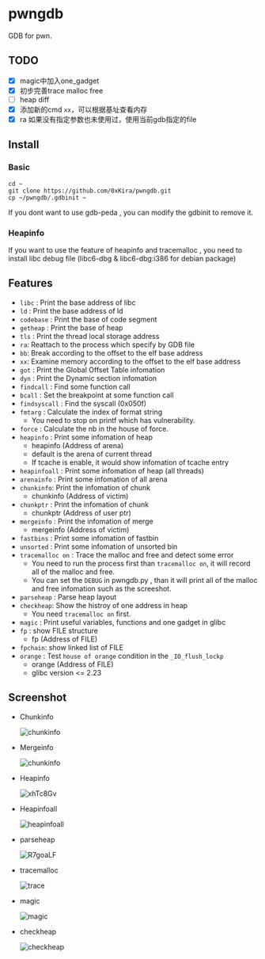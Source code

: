 # pwngdb

GDB for pwn.

## TODO


* [x]  magic中加入one_gadget
* [x]  初步完善trace malloc free
* [ ]  heap diff
* [x]  添加新的cmd `xx`，可以根据基址查看内存
* [x]  ra 如果没有指定参数也未使用过，使用当前gdb指定的file

## Install

### Basic
	cd ~
	git clone https://github.com/0xKira/pwngdb.git
	cp ~/pwngdb/.gdbinit ~

If you dont want to use gdb-peda , you can modify the gdbinit to remove it.

### Heapinfo

If you want to use the feature of heapinfo and tracemalloc , you need to install libc debug file (libc6-dbg & libc6-dbg:i386 for debian package) 

## Features

+ `libc` : Print the base address of libc
+ `ld` : Print the base address of ld
+ `codebase` : Print the base of code segment
+ `getheap` : Print the base of heap
+ `tls` : Print the thread local storage address
+ `ra`: Reattach to the process which specify by GDB file
+ `bb`: Break according to the offset to the elf base address
+ `xx`: Examine memory according to the offset to the elf base address
+ `got` : Print the Global Offset Table infomation
+ `dyn` : Print the Dynamic section infomation
+ `findcall` : Find some function call
+ `bcall` : Set the breakpoint at some function call
+ `findsyscall` : Find the syscall (0x050f)
+ `fmtarg` : Calculate the index of format string
  + You need to stop on printf which has vulnerability.
+ `force` : Calculate the nb in the house of force.
+ `heapinfo` : Print some infomation of heap
  + heapinfo (Address of arena)
  + default is the arena of current thread
  + If tcache is enable, it would show infomation of tcache entry
+ `heapinfoall` : Print some infomation of heap (all threads)
+ `arenainfo` : Print some infomation of all arena
+ `chunkinfo`: Print the infomation of chunk
    + chunkinfo (Address of victim)
+ `chunkptr` : Print the infomation of chunk
  + chunkptr (Address of user ptr)
+ `mergeinfo` : Print the infomation of merge
  + mergeinfo (Address of victim)
+ `fastbins` : Print some infomation of fastbin
+ `unsorted` : Print some infomation of unsorted bin
+ `tracemalloc on` : Trace the malloc and free and detect some error
  + You need to run the process first than `tracemalloc on`, it will record all of the malloc and free.
  + You can set the `DEBUG` in pwngdb.py , than it will print all of the malloc and free infomation such as the screeshot.
+ `parseheap` : Parse heap layout
+ `checkheap`: Show the histroy of one address in heap
    + You need `tracemalloc on` first.
+ `magic` : Print useful variables, functions and one gadget in glibc
+ `fp` : show FILE structure
  + fp (Address of FILE)
+ `fpchain`: show linked list of FILE
+ `orange` : Test `house of orange` condition in the `_IO_flush_lockp`
  + orange (Address of FILE)
  + glibc version <= 2.23


## Screenshot

+ Chunkinfo

  ![chunkinfo](assets/gtQuIsL.png)
+ Mergeinfo

  ![chunkinfo](assets/TjWkzGc.png)
+ Heapinfo

  ![xhTc8Gv](assets/xhTc8Gv.png)
+ Heapinfoall

  ![heapinfoall](assets/kRMXPZz.png)

+ parseheap

  ![R7goaLF](assets/R7goaLF.png)

+ tracemalloc

  ![trace](assets/7UHqiwX.png)

+ magic

  ![magic](assets/magic.png)

- checkheap

  ![checkheap](assets/checkheap.png)
